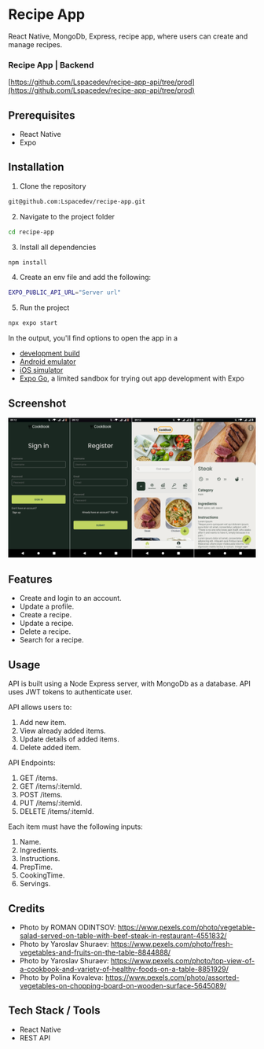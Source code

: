 # Recipe App

React Native, MongoDb, Express, recipe app, where users can create and manage recipes.

### Recipe App | Backend

[https://github.com/Lspacedev/recipe-app-api/tree/prod](https://github.com/Lspacedev/recipe-app-api/tree/prod)

## Prerequisites

- React Native
- Expo

## Installation

1. Clone the repository

```bash
git@github.com:Lspacedev/recipe-app.git
```

2. Navigate to the project folder

```bash
cd recipe-app
```

3.  Install all dependencies

```bash
npm install
```

4. Create an env file and add the following:

```bash
EXPO_PUBLIC_API_URL="Server url"
```

5. Run the project

```bash
npx expo start
```

In the output, you'll find options to open the app in a

- [development build](https://docs.expo.dev/develop/development-builds/introduction/)
- [Android emulator](https://docs.expo.dev/workflow/android-studio-emulator/)
- [iOS simulator](https://docs.expo.dev/workflow/ios-simulator/)
- [Expo Go](https://expo.dev/go), a limited sandbox for trying out app development with Expo

## Screenshot

![screenshot](assets/images/screenshot.png)

## Features

- Create and login to an account.
- Update a profile.
- Create a recipe.
- Update a recipe.
- Delete a recipe.
- Search for a recipe.

## Usage

API is built using a Node Express server, with MongoDb as a database.
API uses JWT tokens to authenticate user.

API allows users to:

1. Add new item.
2. View already added items.
3. Update details of added items.
4. Delete added item.

API Endpoints:

1. GET /items.
2. GET /items/:itemId.
3. POST /items.
4. PUT /items/:itemId.
5. DELETE /items/:itemId.

Each item must have the following inputs:

1. Name.
2. Ingredients.
3. Instructions.
4. PrepTime.
5. CookingTime.
6. Servings.

## Credits

- Photo by ROMAN ODINTSOV: https://www.pexels.com/photo/vegetable-salad-served-on-table-with-beef-steak-in-restaurant-4551832/
- Photo by Yaroslav Shuraev: https://www.pexels.com/photo/fresh-vegetables-and-fruits-on-the-table-8844888/
- Photo by Yaroslav Shuraev: https://www.pexels.com/photo/top-view-of-a-cookbook-and-variety-of-healthy-foods-on-a-table-8851929/
- Photo by Polina Kovaleva: https://www.pexels.com/photo/assorted-vegetables-on-chopping-board-on-wooden-surface-5645089/

## Tech Stack / Tools

- React Native
- REST API
